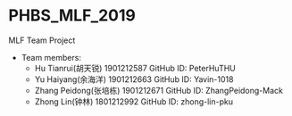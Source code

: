 # PHBS_MLF_2019
MLF Team Project

* Team members:
  * Hu Tianrui(胡天锐) 1901212587 GitHub ID: PeterHuTHU
  * Yu Haiyang(余海洋) 1901212663 GitHub ID: Yavin-1018
  * Zhang Peidong(张培栋) 1901212671 GitHub ID: ZhangPeidong-Mack
  * Zhong Lin(钟林) 1801212992 GitHub ID: zhong-lin-pku
